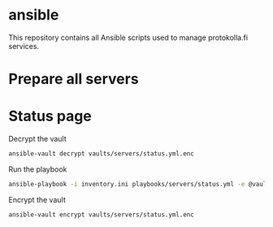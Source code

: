 # ansible
This repository contains all Ansible scripts used to manage protokolla.fi services.

# Prepare all servers

# Status page

Decrypt the vault

```bash
ansible-vault decrypt vaults/servers/status.yml.enc
```

Run the playbook

```bash
ansible-playbook -i inventory.ini playbooks/servers/status.yml -e @vaults/servers/status.yml.enc --become
```

Encrypt the vault

```bash
ansible-vault encrypt vaults/servers/status.yml.enc
```